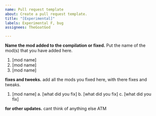```yaml
---
name: Pull request template
about: Create a pull request template.
title: "[Experimental]"
labels: Experimental F, bug
assignees: TheGoatGod

---
```


<!---
**Tags**
`put one of these in the title`
[Experimental] - normal tags
[E-3] - only for E Stable
[BrightNights] - only for Bright nights
[SoundPacks] - only for Sound Packs
[TileSets] - only for Tile Set
[Fonts] - only for Fonts
[Documentation] - only for Documentation
--->

**Name the mod added to the compilation or fixed.**
Put the name of the mod(s) that you have added here.

1. [mod name]
2. [mod name]
3. [mod name]

**fixes and tweeks.**
add all the mods you fixed here, with there fixes and tweaks.

1. [mod name]
a. [what did you fix]
b. [what did you fix]
c. [what did you fix]

**for other updates.**
cant think of anything else ATM
